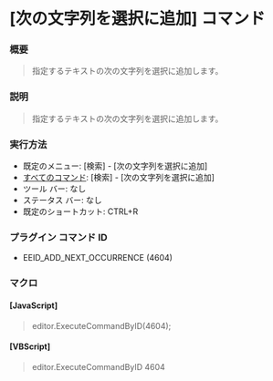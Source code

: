 # \[次の文字列を選択に追加\] コマンド

### 概要

> 指定するテキストの次の文字列を選択に追加します。

### 説明

> 指定するテキストの次の文字列を選択に追加します。

### 実行方法

- 既定のメニュー: \[検索\] \- \[次の文字列を選択に追加\]
- [すべてのコマンド](../../glossary/allcommands): \[検索\] \- \[次の文字列を選択に追加\]
- ツール バー: なし
- ステータス バー: なし
- 既定のショートカット: CTRL+R

### プラグイン コマンド ID

- EEID\_ADD\_NEXT\_OCCURRENCE (4604)

### マクロ

#### \[JavaScript\]

> editor.ExecuteCommandByID(4604);

#### \[VBScript\]

> editor.ExecuteCommandByID 4604
